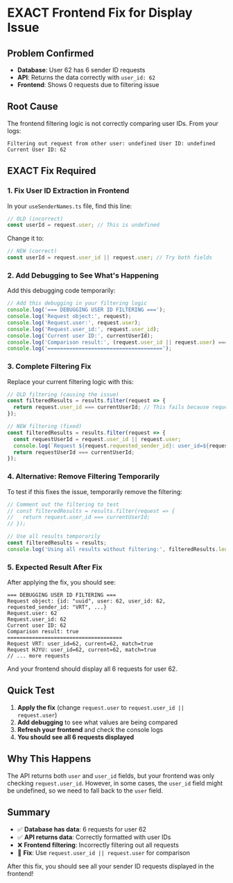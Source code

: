 # EXACT Frontend Fix for Display Issue

## Problem Confirmed
- **Database**: User 62 has 6 sender ID requests
- **API**: Returns the data correctly with `user_id: 62`
- **Frontend**: Shows 0 requests due to filtering issue

## Root Cause
The frontend filtering logic is not correctly comparing user IDs. From your logs:
```
Filtering out request from other user: undefined User ID: undefined Current User ID: 62
```

## EXACT Fix Required

### 1. Fix User ID Extraction in Frontend

In your `useSenderNames.ts` file, find this line:
```javascript
// OLD (incorrect)
const userId = request.user; // This is undefined
```

Change it to:
```javascript
// NEW (correct)
const userId = request.user_id || request.user; // Try both fields
```

### 2. Add Debugging to See What's Happening

Add this debugging code temporarily:
```javascript
// Add this debugging in your filtering logic
console.log('=== DEBUGGING USER ID FILTERING ===');
console.log('Request object:', request);
console.log('Request.user:', request.user);
console.log('Request.user_id:', request.user_id);
console.log('Current user ID:', currentUserId);
console.log('Comparison result:', (request.user_id || request.user) === currentUserId);
console.log('=====================================');
```

### 3. Complete Filtering Fix

Replace your current filtering logic with this:
```javascript
// OLD filtering (causing the issue)
const filteredResults = results.filter(request => {
  return request.user_id === currentUserId; // This fails because request.user_id might be undefined
});

// NEW filtering (fixed)
const filteredResults = results.filter(request => {
  const requestUserId = request.user_id || request.user;
  console.log(`Request ${request.requested_sender_id}: user_id=${requestUserId}, current=${currentUserId}, match=${requestUserId === currentUserId}`);
  return requestUserId === currentUserId;
});
```

### 4. Alternative: Remove Filtering Temporarily

To test if this fixes the issue, temporarily remove the filtering:
```javascript
// Comment out the filtering to test
// const filteredResults = results.filter(request => {
//   return request.user_id === currentUserId;
// });

// Use all results temporarily
const filteredResults = results;
console.log('Using all results without filtering:', filteredResults.length);
```

### 5. Expected Result After Fix

After applying the fix, you should see:
```
=== DEBUGGING USER ID FILTERING ===
Request object: {id: "uuid", user: 62, user_id: 62, requested_sender_id: "VRT", ...}
Request.user: 62
Request.user_id: 62
Current user ID: 62
Comparison result: true
=====================================
Request VRT: user_id=62, current=62, match=true
Request HJYU: user_id=62, current=62, match=true
// ... more requests
```

And your frontend should display all 6 requests for user 62.

## Quick Test

1. **Apply the fix** (change `request.user` to `request.user_id || request.user`)
2. **Add debugging** to see what values are being compared
3. **Refresh your frontend** and check the console logs
4. **You should see all 6 requests displayed**

## Why This Happens

The API returns both `user` and `user_id` fields, but your frontend was only checking `request.user_id`. However, in some cases, the `user_id` field might be undefined, so we need to fall back to the `user` field.

## Summary

- ✅ **Database has data**: 6 requests for user 62
- ✅ **API returns data**: Correctly formatted with user IDs
- ❌ **Frontend filtering**: Incorrectly filtering out all requests
- 🔧 **Fix**: Use `request.user_id || request.user` for comparison

After this fix, you should see all your sender ID requests displayed in the frontend!




